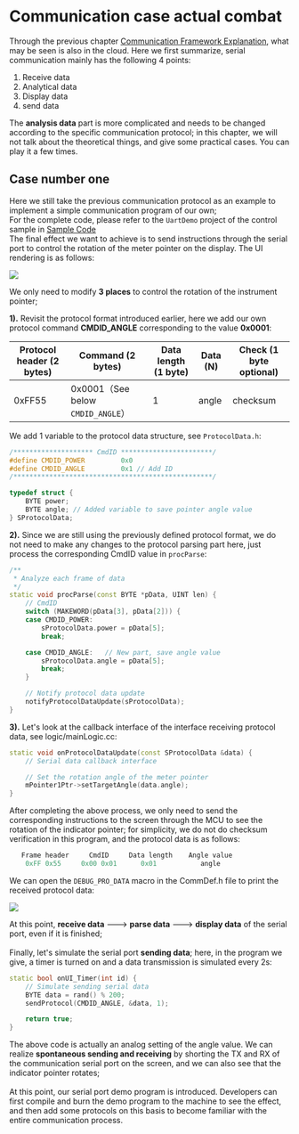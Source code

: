 
# Communication case actual combat

Through the previous chapter [Communication Framework Explanation](serial_framework.md), what may be seen is also in the cloud. Here we first summarize, serial communication mainly has the following 4 points:
1. Receive data
2. Analytical data
3. Display data
4. send data

The **analysis data** part is more complicated and needs to be changed according to the specific communication protocol; in this chapter, we will not talk about the theoretical things, and give some practical cases. You can play it a few times. 

## Case number one 

Here we still take the previous communication protocol as an example to implement a simple communication program of our own;  
For the complete code, please refer to the `UartDemo` project of the control sample in [Sample Code](demo_download.md#demo_download)  
The final effect we want to achieve is to send instructions through the serial port to control the rotation of the meter pointer on the display. The UI rendering is as follows:

   ![](https://ae01.alicdn.com/kf/HTB1JhMbaULrK1Rjy0Fj762YXFXa5.png)

We only need to modify **3 places** to control the rotation of the instrument pointer;

**1).** Revisit the protocol format introduced earlier, here we add our own protocol command **CMDID_ANGLE** corresponding to the value **0x0001**:

| Protocol header (2 bytes) | Command (2 bytes) | Data length (1 byte) | Data (N) | Check (1 byte optional) |
| --- | --- | --- | --- | --- |
| 0xFF55 | 0x0001（See below `CMDID_ANGLE`） | 1 | angle | checksum |

We add 1 variable to the protocol data structure, see `ProtocolData.h`:

```c++
/******************** CmdID ***********************/
#define CMDID_POWER			0x0
#define CMDID_ANGLE			0x1	// Add ID
/**************************************************/

typedef struct {
	BYTE power;
	BYTE angle;	// Added variable to save pointer angle value
} SProtocolData;
```
**2).** Since we are still using the previously defined protocol format, we do not need to make any changes to the protocol parsing part here, just process the corresponding CmdID value in `procParse`:

```c++
/**
 * Analyze each frame of data
 */
static void procParse(const BYTE *pData, UINT len) {
	// CmdID
	switch (MAKEWORD(pData[3], pData[2])) {
	case CMDID_POWER:
		sProtocolData.power = pData[5];
		break;

	case CMDID_ANGLE:	// New part, save angle value
		sProtocolData.angle = pData[5];
		break;
	}

	// Notify protocol data update
	notifyProtocolDataUpdate(sProtocolData);
}
```
**3).** Let's look at the callback interface of the interface receiving protocol data, see logic/mainLogic.cc:

```c++
static void onProtocolDataUpdate(const SProtocolData &data) {
	// Serial data callback interface

	// Set the rotation angle of the meter pointer
	mPointer1Ptr->setTargetAngle(data.angle);
}
```
After completing the above process, we only need to send the corresponding instructions to the screen through the MCU to see the rotation of the indicator pointer; for simplicity, we do not do checksum verification in this program, and the protocol data is as follows:
```c++
   Frame header     CmdID     Data length    Angle value
    0xFF 0x55     0x00 0x01      0x01           angle
```
We can open the `DEBUG_PRO_DATA` macro in the CommDef.h file to print the received protocol data:

![](https://ae01.alicdn.com/kf/HTB1ZL2ZaK6sK1RjSsrb760bDXXaP.png)

At this point, **receive data** ---> **parse data** ---> **display data** of the serial port, even if it is finished; <br/><br/>
Finally, let's simulate the serial port **sending data**; here, in the program we give, a timer is turned on and a data transmission is simulated every 2s:

```c++
static bool onUI_Timer(int id) {
	// Simulate sending serial data
	BYTE data = rand() % 200;
	sendProtocol(CMDID_ANGLE, &data, 1);

	return true;
}
```
The above code is actually an analog setting of the angle value. We can realize **spontaneous sending and receiving** by shorting the TX and RX of the communication serial port on the screen, and we can also see that the indicator pointer rotates; <br/><br/>
At this point, our serial port demo program is introduced. Developers can first compile and burn the demo program to the machine to see the effect, and then add some protocols on this basis to become familiar with the entire communication process.
